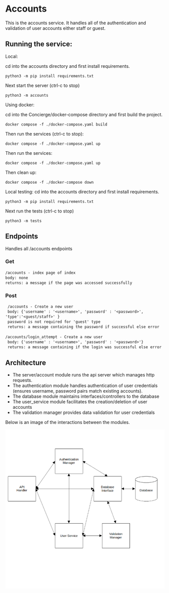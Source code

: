 # Accounts

This is the accounts service. It handles all of the authentication and validation of user accounts either staff or guest.

## Running the service:

Local:

 cd into the accounts directory and first install requirements.

```
python3 -m pip install requirements.txt
```
Next start the server (ctrl-c to stop)
```
python3 -m accounts
```

Using docker:

 cd into the Concierge/docker-compose directory and first build the project.

```
docker compose -f ./docker-compose.yaml build
```
Then run the services (ctrl-c to stop):
```
docker compose -f ./docker-compose.yaml up
```
Then run the services:
```
docker compose -f ./docker-compose.yaml up
```

Then clean up:
```
docker compose -f ./docker-compose down
```

Local testing:
cd into the accounts directory and first install requirements.

```
python3 -m pip install requirements.txt
```
Next run the tests (ctrl-c to stop)
```
python3 -m tests
```

## Endpoints
Handles all /accounts endpoints

### Get
    /accounts - index page of index
    body: none
    returns: a message if the page was accessed successfully

### Post
     /accounts - Create a new user
     body: {'username' : '<username>', 'password' : '<password>', 'type':'<guest/staff>' }
     password is not required for 'guest' type
     returns: a message containing the password if successful else error

    /accounts/login_attempt - Create a new user
     body: {'username' : '<username>', 'password' : '<password>'}
     returns: a message containing if the login was successful else error


## Architecture

-   The server/account module runs the api server which manages http requests.
-   The authentication module handles authentication of user credentials (ensures username, password pairs match existing accounts).
-   The database module maintains interfaces/controllers to the database
-   The user_service module facilitates the creation/deletion of user accounts
-   The validation manager provides data validation for user credentials

Below is an image of the interactions between the modules.

![account_architecture](/src/accounts/images/account_diagram.png)